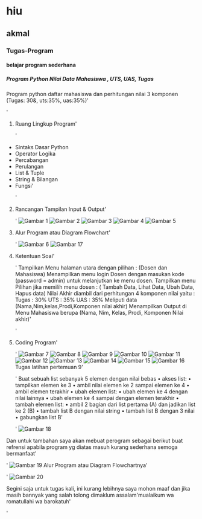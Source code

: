 # hiu
## akmal
### Tugas-Program
#### belajar program sederhana
##### Program Python Nilai Data Mahasiswa , UTS, UAS, Tugas

Program python daftar mahasiswa dan perhitungan nilai 3 komponen (Tugas: 30&, uts:35%, uas:35%)'<p>'

1. Ruang Lingkup Program'<p>'
- Sintaks Dasar Python
- Operator Logika
- Percabangan
- Perulangan
- List & Tuple
- String & Bilangan
- Fungsi'<p>'
2. Rancangan Tampilan Input & Output'<p>'
![Gambar 1](screenshoot/s1.JPG)
![Gambar 2](screenshoot/s2.JPG)
![Gambar 3](screenshoot/s3.JPG)
![Gambar 4](screenshoot/s4.JPG)
![Gambar 5](screenshoot/s5.JPG)
3. Alur Program atau Diagram Flowchart'<p>'
![Gambar 6](screenshoot/s6.JPG)
![Gambar 17](screenshoot/s17.JPG)
4. Ketentuan Soal'<p>'
Tampilkan Menu halaman utara dengan pilihan : (Dosen dan Mahasiswa)
Menampilkan menu login Dosen dengan masukan kode (password = admin) untuk melanjutkan ke menu dosen.
Tampilkan menu Pilihan jika memilih menu dosen : ( Tambah Data, Lihat Data, Ubah Data, Hapus data)
Nilai Akhir diambil dari perhitungan 4 komponen nilai yaitu :         
Tugas          : 30%
UTS            : 35%
UAS            : 35%
Meliputi data (Nama,Nim,kelas,Prodi,Komponen nilai akhir)
Menampilkan Output di Menu Mahasiswa berupa (Nama, Nim, Kelas, Prodi, Komponen Nilai akhir)'<p>'
5. Coding Program'<p>'
![Gambar 7](screenshoot/s7.JPG)
![Gambar 8](screenshoot/s8.JPG)
![Gambar 9](screenshoot/s9.JPG)
![Gambar 10](screenshoot/s10.JPG)
![Gambar 11](screenshoot/s11.JPG)
![Gambar 12](screenshoot/s12.JPG)
![Gambar 13](screenshoot/s13.JPG)
![Gambar 14](screenshoot/s14.JPG)
![Gambar 15](screenshoot/s15.JPG)
![Gambar 16](screenshoot/s16.JPG)
Tugas latihan pertemuan 9'<p>'
Buat sebuah list sebanyak 5 elemen dengan nilai bebas
• akses list:
• tampilkan elemen ke 3
• ambil nilai elemen ke 2 sampai elemen ke 4
• ambil elemen terakhir
• ubah elemen list:
• ubah elemen ke 4 dengan nilai lainnya
• ubah elemen ke 4 sampai dengan elemen terakhir
• tambah elemen list:
• ambil 2 bagian dari list pertama (A) dan jadikan list ke 2 (B)
• tambah list B dengan nilai string
• tambah list B dengan 3 nilai
• gabungkan list B'<p>'
![Gambar 18](screenshoot/s18.JPG)
 
Dan untuk tambahan saya akan mebuat perogram sebagai berikut buat refrensi apabila program yg diatas masuh kurang sederhana semoga bermanfaat'<p>'
![Gambar 19](screenshoot/s19.JPG)
Alur Program atau Diagram Flowchartnya'<p>'
![Gambar 20](screenshoot/s20.JPG)




Segini saja untuk tugas kali, ini kurang lebihnya saya mohon maaf dan jika masih bannyak yang salah tolong dimaklum assalam'mualaikum wa romatullahi wa barokatuh'<p>'